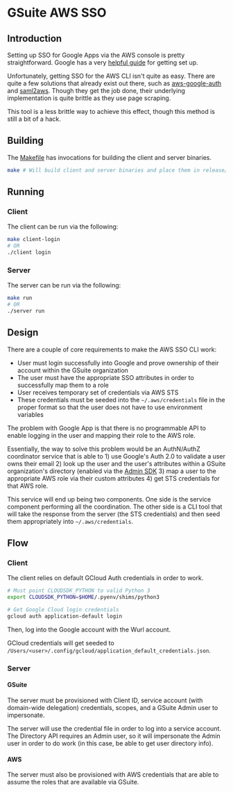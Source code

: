 # GSuite AWS SSO
## Introduction
Setting up SSO for Google Apps via the AWS console is pretty straightforward. Google has a very [helpful guide](https://support.google.com/a/answer/6194963) for getting set up.

Unfortunately, getting SSO for the AWS CLI isn't quite as easy. There are quite a few solutions that already exist out there, such as [aws-google-auth](https://github.com/cevoaustralia/aws-google-auth) and [saml2aws](https://github.com/Versent/saml2aws). Though they get the job done, their underlying implementation is quite brittle as they use page scraping.

This tool is a less brittle way to achieve this effect, though this method is still a bit of a hack.

## Building
The [Makefile](Makefile) has invocations for building the client and server binaries.

```bash
make # Will build client and server binaries and place them in release/ folder
```

## Running
### Client
The client can be run via the following:

```bash
make client-login
# OR
./client login
```

### Server
The server can be run via the following:

```bash
make run
# OR
./server run
```

## Design
There are a couple of core requirements to make the AWS SSO CLI work:
* User must login successfully into Google and prove ownership of their account within the GSuite organization
* The user must have the appropriate SSO attributes in order to successfully map them to a role
* User receives temporary set of credentials via AWS STS
* These credentials must be seeded into the `~/.aws/credentials` file in the proper format so that the user does not have to use environment variables

The problem with Google App is that there is no programmable API to enable logging in the user and mapping their role to the AWS role.

Essentially, the way to solve this problem would be an AuthN/AuthZ coordinator service that is able to 1) use Google's Auth 2.0 to validate a user owns their email 2) look up the user and the user's attributes within a GSuite organization's directory (enabled via the [Admin SDK](https://developers.google.com/admin-sdk/) 3) map a user to the appropriate AWS role via their custom attributes 4) get STS credentials for that AWS role.

This service will end up being two components. One side is the service component performing all the coordination. The other side is a CLI tool that will take the response from the server (the STS credentials) and then seed them appropriately into `~/.aws/credentials`.

## Flow
### Client
The client relies on default GCloud Auth credentials in order to work.

```bash
# Must point CLOUDSDK_PYTHON to valid Python 3
export CLOUDSDK_PYTHON=$HOME/.pyenv/shims/python3

# Get Google Cloud login credentials
gcloud auth application-default login
```

Then, log into the Google account with the Wurl account.

GCloud credentials will get seeded to `/Users/<user>/.config/gcloud/application_default_credentials.json`.

### Server
#### GSuite
The server must be provisioned with Client ID, service account (with domain-wide delegation) credentials, scopes, and a GSuite Admin user to impersonate.

The server will use the credential file in order to log into a service account. The Directory API requires an Admin user, so it will impersonate the Admin user in order to do work (in this case, be able to get user directory info).

#### AWS
The server must also be provisioned with AWS credentials that are able to assume the roles that are available via GSuite.
